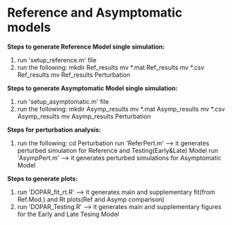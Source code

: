 # Reference and Asymptomatic models

**Steps to generate Reference Model single simulation:**

1) run 'setup_reference.m' file
2) run the following:
  mkdir Ref_results
  mv *.mat Ref_results
  mv *.csv Ref_results
  mv Ref_results Perturbation

**Steps to generate Asymptomatic Model single simulation:**
1) run 'setup_asymptomatic.m' file
2) run the following:
  mkdir Asymp_results
  mv *.mat Asymp_results
  mv *.csv Asymp_results
  mv Asymp_results Perturbation

**Steps for perturbation analysis:**
1) run the following:
    cd Perturbation
    run 'ReferPert.m' --> it generates perturbed simulation for Reference and Testing(Early&Late) Model
    run 'AsympPert.m' --> it generates perturbed simulations for Asymptomatic Model

**Steps to generate plots:**
1) run 'DOPAR_fit_rt.R' --> it generates main and supplementary fit(from Ref.Mod.) and Rt plots(Ref and Asymp comparison)
2) run 'DOPAR_Testing.R' --> it generates main and supplementary figures for the Early and Late Tesing Model

